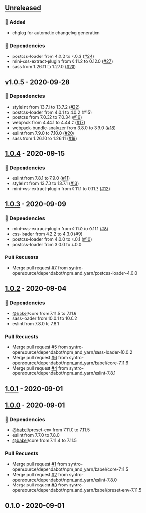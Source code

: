 <a name="unreleased"></a>
## [Unreleased]

### 🍰 Added
- chglog for automatic changelog generation

### 🧬 Dependencies
- postcss-loader from 4.0.2 to 4.0.3 ([#24](https://github.com/syntro-opensource/webpack-config/issues/24))
- mini-css-extract-plugin from 0.11.2 to 0.12.0 ([#27](https://github.com/syntro-opensource/webpack-config/issues/27))
- sass from 1.26.11 to 1.27.0 ([#28](https://github.com/syntro-opensource/webpack-config/issues/28))


<a name="v1.0.5"></a>
## [v1.0.5] - 2020-09-28
### 🧬 Dependencies
- stylelint from 13.7.1 to 13.7.2 ([#22](https://github.com/syntro-opensource/webpack-config/issues/22))
- postcss-loader from 4.0.1 to 4.0.2 ([#15](https://github.com/syntro-opensource/webpack-config/issues/15))
- postcss from 7.0.32 to 7.0.34 ([#16](https://github.com/syntro-opensource/webpack-config/issues/16))
- webpack from 4.44.1 to 4.44.2 ([#17](https://github.com/syntro-opensource/webpack-config/issues/17))
- webpack-bundle-analyzer from 3.8.0 to 3.9.0 ([#18](https://github.com/syntro-opensource/webpack-config/issues/18))
- eslint from 7.9.0 to 7.10.0 ([#20](https://github.com/syntro-opensource/webpack-config/issues/20))
- sass from 1.26.10 to 1.26.11 ([#19](https://github.com/syntro-opensource/webpack-config/issues/19))


<a name="1.0.4"></a>
## [1.0.4] - 2020-09-15
### 🧬 Dependencies
- eslint from 7.8.1 to 7.9.0 ([#11](https://github.com/syntro-opensource/webpack-config/issues/11))
- stylelint from 13.7.0 to 13.7.1 ([#13](https://github.com/syntro-opensource/webpack-config/issues/13))
- mini-css-extract-plugin from 0.11.1 to 0.11.2 ([#12](https://github.com/syntro-opensource/webpack-config/issues/12))


<a name="1.0.3"></a>
## [1.0.3] - 2020-09-09
### 🧬 Dependencies
- mini-css-extract-plugin from 0.11.0 to 0.11.1 ([#8](https://github.com/syntro-opensource/webpack-config/issues/8))
- css-loader from 4.2.2 to 4.3.0 ([#9](https://github.com/syntro-opensource/webpack-config/issues/9))
- postcss-loader from 4.0.0 to 4.0.1 ([#10](https://github.com/syntro-opensource/webpack-config/issues/10))
- postcss-loader from 3.0.0 to 4.0.0

### Pull Requests
- Merge pull request [#7](https://github.com/syntro-opensource/webpack-config/issues/7) from syntro-opensource/dependabot/npm_and_yarn/postcss-loader-4.0.0


<a name="1.0.2"></a>
## [1.0.2] - 2020-09-04
### 🧬 Dependencies
- [@babel](https://github.com/babel)/core from 7.11.5 to 7.11.6
- sass-loader from 10.0.1 to 10.0.2
- eslint from 7.8.0 to 7.8.1

### Pull Requests
- Merge pull request [#5](https://github.com/syntro-opensource/webpack-config/issues/5) from syntro-opensource/dependabot/npm_and_yarn/sass-loader-10.0.2
- Merge pull request [#6](https://github.com/syntro-opensource/webpack-config/issues/6) from syntro-opensource/dependabot/npm_and_yarn/babel/core-7.11.6
- Merge pull request [#4](https://github.com/syntro-opensource/webpack-config/issues/4) from syntro-opensource/dependabot/npm_and_yarn/eslint-7.8.1


<a name="1.0.1"></a>
## [1.0.1] - 2020-09-01

<a name="1.0.0"></a>
## [1.0.0] - 2020-09-01
### 🧬 Dependencies
- [@babel](https://github.com/babel)/preset-env from 7.11.0 to 7.11.5
- eslint from 7.7.0 to 7.8.0
- [@babel](https://github.com/babel)/core from 7.11.4 to 7.11.5

### Pull Requests
- Merge pull request [#1](https://github.com/syntro-opensource/webpack-config/issues/1) from syntro-opensource/dependabot/npm_and_yarn/babel/core-7.11.5
- Merge pull request [#2](https://github.com/syntro-opensource/webpack-config/issues/2) from syntro-opensource/dependabot/npm_and_yarn/eslint-7.8.0
- Merge pull request [#3](https://github.com/syntro-opensource/webpack-config/issues/3) from syntro-opensource/dependabot/npm_and_yarn/babel/preset-env-7.11.5


<a name="0.1.0"></a>
## 0.1.0 - 2020-09-01

[Unreleased]: https://github.com/syntro-opensource/webpack-config/compare/v1.0.5...HEAD
[v1.0.5]: https://github.com/syntro-opensource/webpack-config/compare/1.0.4...v1.0.5
[1.0.4]: https://github.com/syntro-opensource/webpack-config/compare/1.0.3...1.0.4
[1.0.3]: https://github.com/syntro-opensource/webpack-config/compare/1.0.2...1.0.3
[1.0.2]: https://github.com/syntro-opensource/webpack-config/compare/1.0.1...1.0.2
[1.0.1]: https://github.com/syntro-opensource/webpack-config/compare/1.0.0...1.0.1
[1.0.0]: https://github.com/syntro-opensource/webpack-config/compare/0.1.0...1.0.0
